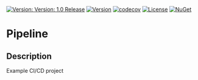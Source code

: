 [![Version: Version: 1.0 Release](https://img.shields.io/badge/version-1.0%20Release-green.svg)](https://github.com/zorrolord/pipeline)
[![Version](https://travis-ci.com/zorrolord/pipeline.svg?branch-main)](https://github.com/zorrolord/pipeline)
[![codecov](https://codecov.io/gh/zorrolord/pipeline/branch/main/graph/badge.svg?token=PMNUP01G9N)](https://codecov.io/gh/zorrolord/pipeline)
[![License](https://img.shields.io/badge/License-GPL%20dv3-blue.svg)](https://www.gnu.org/licenses/gpl-3.0)
[![NuGet](https://img.shields.io/nuget/dt/zorrolord.model.person.svg)](https://www.nuget.org/packages/zorrolord.model.person/)

# Pipeline

## Description

Example CI/CD project
